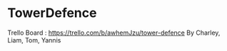 # TowerDefence
Trello Board : https://trello.com/b/awhemJzu/tower-defence
By Charley, Liam, Tom, Yannis
